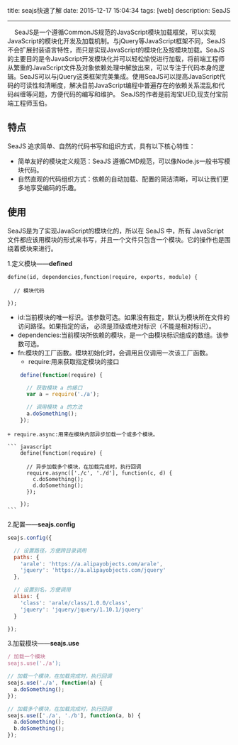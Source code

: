 title: seajs快速了解
date: 2015-12-17 15:04:34
tags: [web]
description: SeaJS

---

&nbsp;&nbsp;&nbsp;&nbsp;SeaJS是一个遵循CommonJS规范的JavaScript模块加载框架，可以实现JavaScript的模块化开发及加载机制。与jQuery等JavaScript框架不同，SeaJS不会扩展封装语言特性，而只是实现JavaScript的模块化及按模块加载。SeaJS的主要目的是令JavaScript开发模块化并可以轻松愉悦进行加载，将前端工程师从繁重的JavaScript文件及对象依赖处理中解放出来，可以专注于代码本身的逻辑。SeaJS可以与jQuery这类框架完美集成。使用SeaJS可以提高JavaScript代码的可读性和清晰度，解决目前JavaScript编程中普遍存在的依赖关系混乱和代码纠缠等问题，方便代码的编写和维护。
SeaJS的作者是前淘宝UED,现支付宝前端工程师玉伯。

<!-- more -->

## 特点
SeaJS 追求简单、自然的代码书写和组织方式，具有以下核心特性：

+ 简单友好的模块定义规范：SeaJS 遵循CMD规范，可以像Node.js一般书写模块代码。
+ 自然直观的代码组织方式：依赖的自动加载、配置的简洁清晰，可以让我们更多地享受编码的乐趣。


## 使用
SeaJS是为了实现JavaScript的模块化的，所以在 SeaJS 中，所有 JavaScript 文件都应该用模块的形式来书写，并且一个文件只包含一个模块。它的操作也是围绕着模块来进行。

1.定义模块——**defined**

	define(id, dependencies,function(require, exports, module) {

	  // 模块代码

	});

+ id:当前模块的唯一标识。该参数可选。如果没有指定，默认为模块所在文件的访问路径。如果指定的话， 必须是顶级或绝对标识（不能是相对标识）。
+ dependencies:当前模块所依赖的模块，是一个由模块标识组成的数组。该参数可选。
+ fn:模块的工厂函数。模块初始化时，会调用且仅调用一次该工厂函数。
	+ require:用来获取指定模块的接口
``` javascript
	define(function(require) {

	  // 获取模块 a 的接口
	  var a = require('./a');

	  // 调用模块 a 的方法
	  a.doSomething();
	});
```
	+ require.async:用来在模块内部异步加载一个或多个模块。

	``` javascript
		define(function(require) {

		  // 异步加载多个模块，在加载完成时，执行回调
		  require.async(['./c', './d'], function(c, d) {
		    c.doSomething();
		    d.doSomething();
		  });

		});
	```

2.配置——**seajs.config**

```javascript
seajs.config({

  // 设置路径，方便跨目录调用
  paths: {
    'arale': 'https://a.alipayobjects.com/arale',
    'jquery': 'https://a.alipayobjects.com/jquery'
  },

  // 设置别名，方便调用
  alias: {
    'class': 'arale/class/1.0.0/class',
    'jquery': 'jquery/jquery/1.10.1/jquery'
  }

});
```

3.加载模块——**seajs.use**

``` javascript
/ 加载一个模块
seajs.use('./a');

// 加载一个模块，在加载完成时，执行回调
seajs.use('./a', function(a) {
  a.doSomething();
});

// 加载多个模块，在加载完成时，执行回调
seajs.use(['./a', './b'], function(a, b) {
  a.doSomething();
  b.doSomething();
});
```